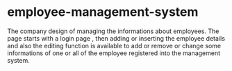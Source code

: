 # employee-management-system
The company design of managing the informations about employees. The page starts with a login page , then adding or inserting the employee details and also the editing function 
is available to add or remove or change some informations of one or all of the employee registered into the management system.

